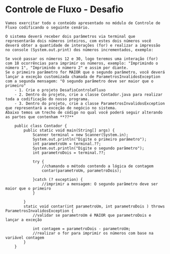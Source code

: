 # Controle de Fluxo - Desafio
    Vamos exercitar todo o conteúdo apresentado no módulo de Controle de Fluxo codificando o seguinte cenário.

    O sistema deverá receber dois parâmetros via terminal que representarão dois números inteiros, com estes dois números você deverá obter a quantidade de interações (for) e realizar a impressão no console (System.out.print) dos números incrementados, exemplo:

    Se você passar os números 12 e 30, logo teremos uma interação (for) com 18 ocorrências para imprimir os números, exemplo: "Imprimindo o número 1", "Imprimindo o número 2" e assim por diante.
    Se o primeiro parâmetro for MAIOR que o segundo parâmetro, você deverá lançar a exceção customizada chamada de ParametrosInvalidosException com a segunda mensagem: "O segundo parâmetro deve ser maior que o primeiro"
        - 1. Crie o projeto DesafioControleFluxo
        - 2. Dentro do projeto, crie a classe Contador.java para realizar toda a codificação do nosso programa.
        - 3. Dentro do projeto, crie a classe ParametrosInvalidosException que representará a exceção de negócio no sistema.
    Abaixo temos um trecho de código no qual você poderá seguir alterando as partes que contenham **??** 

        public class Contador {
            public static void main(String[] args) {
                Scanner terminal = new Scanner(System.in);
                System.out.println("Digite o primeiro parâmetro");
                int parametroUm = terminal.??;
                System.out.println("Digite o segundo parâmetro");
                int parametroDois = terminal.??;
                
                try {
                    //chamando o método contendo a lógica de contagem
                    contar(parametroUm, parametroDois);
                
                }catch (? exception) {
                    //imprimir a mensagem: O segundo parâmetro deve ser maior que o primeiro
                }
                
            }
            static void contar(int parametroUm, int parametroDois ) throws ParametrosInvalidosException {
                //validar se parametroUm é MAIOR que parametroDois e lançar a exceção
                
                int contagem = parametroDois - parametroUm;
                //realizar o for para imprimir os números com base na variável contagem
            }
        }